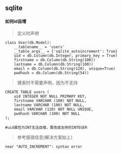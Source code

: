 ## sqlite

#### 如何id自增

>定义时声明

	class User(db.Model):
		__tablename__ = 'users'
		__table_args__ = {'sqlite_autoincrement': True}
		uid = db.Column(db.Integer, primary_key = True)
		firstname = db.Column(db.String(100))
		lastname = db.Column(db.String(100))
		email = db.Column(db.String(120), unique=True)
		pwdhash = db.Column(db.String(54))


>建表时不需要声明，因为不支持

	CREATE TABLE users (
		uid INTEGER NOT NULL PRIMARY KEY,
		firstname VARCHAR (100) NOT NULL,
		lastname VARCHAR (100) NOT NULL,
		email VARCHAR (120) NOT NULL UNIQUE,
		pwdhash VARCHAR (100) NOT NULL
	);

	#uid属性为INT无法自增，需改成支持的INTEGER

>参考报错信息(解决方案如上）

	near "AUTO_INCREMENT": syntax error